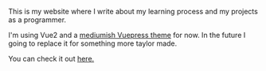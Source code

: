 This is my website where I write about my learning process and my projects as a programmer.

I'm using Vue2 and a [mediumish Vuepress theme](https://wowthemesnet.github.io/vuepress-theme-mediumish/) for now. In the future I going to replace it for something more taylor made.

You can check it out [here.](elenavolpato.me)
